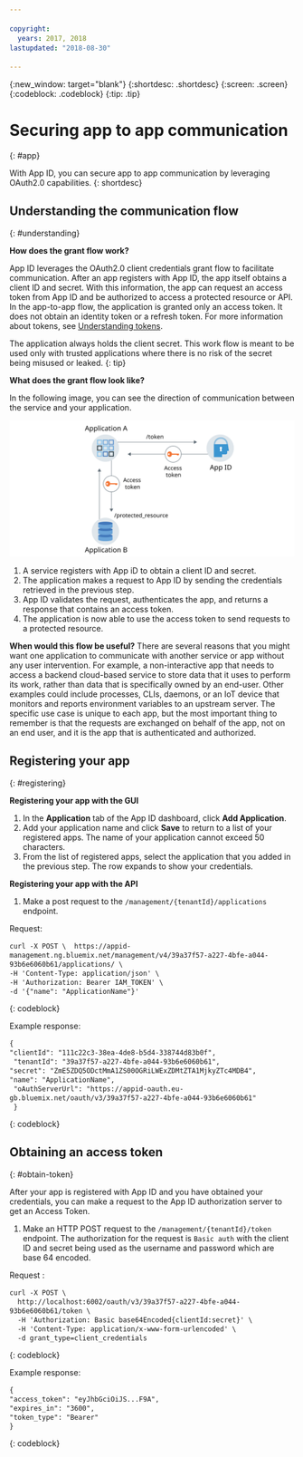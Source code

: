 ```yaml
---

copyright:
  years: 2017, 2018
lastupdated: "2018-08-30"

---
```


{:new_window: target="blank"}
{:shortdesc: .shortdesc}
{:screen: .screen}
{:codeblock: .codeblock}
{:tip: .tip}


# Securing app to app communication
{: #app}

With App ID, you can secure app to app communication by leveraging OAuth2.0 capabilities.
{: shortdesc}



## Understanding the communication flow
{: #understanding}


**How does the grant flow work?**

App ID leverages the OAuth2.0 client credentials grant flow to facilitate communication. After an app registers with App ID, the app itself obtains a client ID and secret. With this information, the app can request an access token from App ID and be authorized to access a protected resource or API. In the app-to-app flow, the application is granted only an access token. It does not obtain an identity token or a refresh token. For more information about tokens, see [Understanding tokens](tokens.html#tokens).

The application always holds the client secret. This work flow is meant to be used only with trusted applications where there is no risk of the secret being misused or leaked.
{: tip}

**What does the grant flow look like?**

In the following image, you can see the direction of communication between the service and your application.


![{{site.data.keyword.appid_short_notm}} app-to-app flow](/images/app-to-app-flow.svg)


1. A service registers with App iD to obtain a client ID and secret.
2. The application makes a request to App ID by sending the credentials retrieved in the previous step.
3. App ID validates the request, authenticates the app, and returns a response that contains an access token.
4. The application is now able to use the access token to send requests to a protected resource.

**When would this flow be useful?**
There are several reasons that you might want one application to communicate with another service or app without any user intervention. For example, a non-interactive app that needs to access a backend cloud-based service to store data that it uses to perform its work, rather than data that is specifically owned by an end-user. Other examples could include processes, CLIs, daemons, or an IoT device that monitors and reports environment variables to an upstream server. The specific use case is unique to each app, but the most important thing to remember is that the requests are exchanged on behalf of the app, not on an end user, and it is the app that is authenticated and authorized.




## Registering your app
{: #registering}

**Registering your app with the GUI**

1. In the **Application** tab of the App ID dashboard, click **Add Application**.
2. Add your application name and click **Save** to return to a list of your registered apps. The name of your application cannot exceed 50 characters.
3. From the list of registered apps, select the application that you added in the previous step. The row expands to show your credentials.

**Registering your app with the API**

1. Make a post request to the `/management/{tenantId}/applications` endpoint.

  Request:
  ```
  curl -X POST \  https://appid-management.ng.bluemix.net/management/v4/39a37f57-a227-4bfe-a044-93b6e6060b61/applications/ \
  -H 'Content-Type: application/json' \
  -H 'Authorization: Bearer IAM_TOKEN' \
  -d '{"name": "ApplicationName"}'
  ```
  {: codeblock}

  Example response:
  ```
  {
  "clientId": "111c22c3-38ea-4de8-b5d4-338744d83b0f",
   "tenantId": "39a37f57-a227-4bfe-a044-93b6e6060b61",
  "secret": "ZmE5ZDQ5ODctMmA1ZS00OGRiLWExZDMtZTA1MjkyZTc4MDB4",
  "name": "ApplicationName",
   "oAuthServerUrl": "https://appid-oauth.eu-gb.bluemix.net/oauth/v3/39a37f57-a227-4bfe-a044-93b6e6060b61"
   }
  ```
  {: codeblock}



## Obtaining an access token
{: #obtain-token}


After your app is registered with App ID and you have obtained your credentials, you can make a request to the App ID authorization server to get an Access Token.

1. Make an HTTP POST request to the `/management/{tenantId}/token` endpoint. The authorization for the request is `Basic auth` with the client ID and secret being used as the username and password which are base 64 encoded.

  Request :
  ```
  curl -X POST \
    http://localhost:6002/oauth/v3/39a37f57-a227-4bfe-a044-93b6e6060b61/token \
    -H 'Authorization: Basic base64Encoded{clientId:secret}' \
    -H 'Content-Type: application/x-www-form-urlencoded' \
    -d grant_type=client_credentials
  ```
  {: codeblock}

  Example response:
  ```
  {
  "access_token": "eyJhbGciOiJS...F9A",
  "expires_in": "3600",
  "token_type": "Bearer"
  }
  ```
  {: codeblock}


